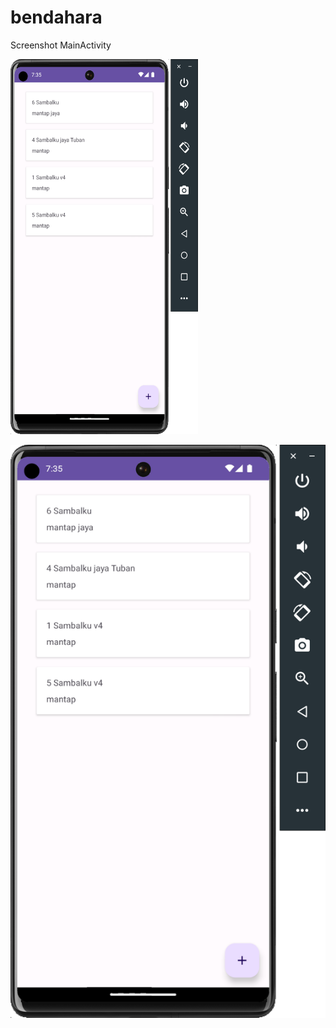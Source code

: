# bendahara

Screenshot MainActivity

<img src="https://github.com/sulistiyanto/bendahara/blob/master/Screenshot%202023-06-11%20at%2019.35.40.png"  width="300" height="600">




![Screenshot](https://github.com/sulistiyanto/bendahara/blob/master/Screenshot%202023-06-11%20at%2019.35.40.png)

